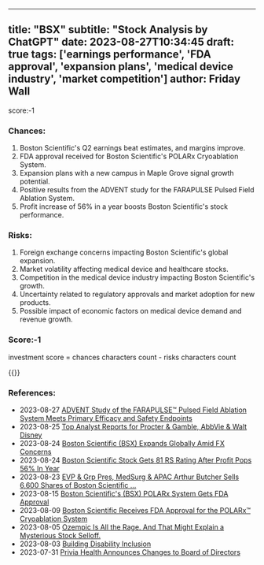 
---
title: "BSX"
subtitle: "Stock Analysis by ChatGPT"
date: 2023-08-27T10:34:45
draft: true
tags: ['earnings performance', 'FDA approval', 'expansion plans', 'medical device industry', 'market competition']
author: Friday Wall
---

score:-1
### Chances:
1. Boston Scientific's Q2 earnings beat estimates, and margins improve.
2. FDA approval received for Boston Scientific's POLARx Cryoablation System.
3. Expansion plans with a new campus in Maple Grove signal growth potential.
4. Positive results from the ADVENT study for the FARAPULSE Pulsed Field Ablation System.
5. Profit increase of 56% in a year boosts Boston Scientific's stock performance.
### Risks:
1. Foreign exchange concerns impacting Boston Scientific's global expansion.
2. Market volatility affecting medical device and healthcare stocks.
3. Competition in the medical device industry impacting Boston Scientific's growth.
4. Uncertainty related to regulatory approvals and market adoption for new products.
5. Possible impact of economic factors on medical device demand and revenue growth.
### Score:-1
investment score = chances characters count - risks characters count

{{<tradingview symbol="NYSE:BSX">}}
### References:
- 2023-08-27 [ADVENT Study of the FARAPULSE™ Pulsed Field Ablation System Meets Primary Efficacy and Safety Endpoints](https://finance.yahoo.com/news/advent-study-farapulse-pulsed-field-101300054.html?.tsrc=rss)
- 2023-08-25 [Top Analyst Reports for Procter & Gamble, AbbVie & Walt Disney](https://finance.yahoo.com/news/top-analyst-reports-procter-gamble-165000443.html?.tsrc=rss)
- 2023-08-24 [Boston Scientific (BSX) Expands Globally Amid FX Concerns](https://finance.yahoo.com/news/boston-scientific-bsx-expands-globally-144000030.html?.tsrc=rss)
- 2023-08-24 [Boston Scientific Stock Gets 81 RS Rating After Profit Pops 56% In Year](https://finance.yahoo.com/m/3985e06d-c61f-34f8-851d-4f195e2b67be/boston-scientific-stock-gets.html?.tsrc=rss)
- 2023-08-23 [EVP & Grp Pres, MedSurg & APAC Arthur Butcher Sells 6,600 Shares of Boston Scientific ...](https://finance.yahoo.com/news/evp-grp-pres-medsurg-apac-050117874.html?.tsrc=rss)
- 2023-08-15 [Boston Scientific's (BSX) POLARx System Gets FDA Approval](https://finance.yahoo.com/news/boston-scientifics-bsx-polarx-system-133800984.html?.tsrc=rss)
- 2023-08-09 [Boston Scientific Receives FDA Approval for the POLARx™ Cryoablation System](https://finance.yahoo.com/news/boston-scientific-receives-fda-approval-200100920.html?.tsrc=rss)
- 2023-08-05 [Ozempic Is All the Rage. And That Might Explain a Mysterious Stock Selloff.](https://finance.yahoo.com/m/d6d3533c-5935-3a06-879f-ef0451f47ea7/ozempic-is-all-the-rage.-and.html?.tsrc=rss)
- 2023-08-03 [Building Disability Inclusion](https://finance.yahoo.com/news/building-disability-inclusion-120000237.html?.tsrc=rss)
- 2023-07-31 [Privia Health Announces Changes to Board of Directors](https://finance.yahoo.com/news/privia-health-announces-changes-board-130000988.html?.tsrc=rss)


                